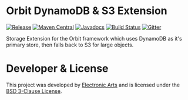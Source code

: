 Orbit DynamoDB & S3 Extension
============
[![Release](https://img.shields.io/github/release/orbit/orbit-dynamo-s3.svg)](https://github.com/orbit/orbit-dynamo-s3/releases)
[![Maven Central](https://img.shields.io/maven-central/v/cloud.orbit/orbit-dynamo-s3.svg)](https://repo1.maven.org/maven2/cloud/orbit/orbit-dynamo-s3/)
[![Javadocs](https://img.shields.io/maven-central/v/cloud.orbit/orbit-dynamo-s3.svg?label=javadocs)](http://www.javadoc.io/doc/cloud.orbit/orbit-dynamo-s3)
[![Build Status](https://img.shields.io/travis/orbit/orbit-dynamo-s3.svg)](https://travis-ci.org/orbit/orbit-dynamo-s3)
[![Gitter](https://img.shields.io/badge/style-Join_Chat-ff69b4.svg?style=flat&label=gitter)](https://gitter.im/orbit/orbit?utm_source=badge&utm_medium=badge&utm_campaign=pr-badge)

Storage Extension for the Orbit framework which uses DynamoDB as it's primary store, then falls back to S3 for large objects.

Developer & License
======
This project was developed by [Electronic Arts](http://www.ea.com) and is licensed under the [BSD 3-Clause License](LICENSE).
